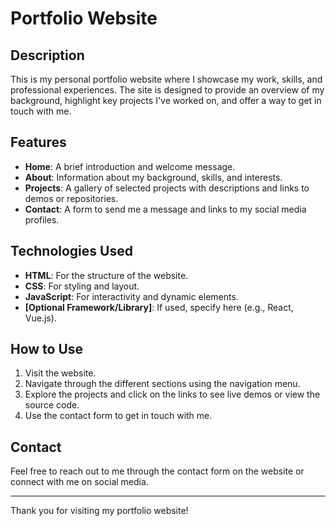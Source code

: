 # Portfolio Website

## Description
This is my personal portfolio website where I showcase my work, skills, and professional experiences. The site is designed to provide an overview of my background, highlight key projects I've worked on, and offer a way to get in touch with me.

## Features
- **Home**: A brief introduction and welcome message.
- **About**: Information about my background, skills, and interests.
- **Projects**: A gallery of selected projects with descriptions and links to demos or repositories.
- **Contact**: A form to send me a message and links to my social media profiles.

## Technologies Used
- **HTML**: For the structure of the website.
- **CSS**: For styling and layout.
- **JavaScript**: For interactivity and dynamic elements.
- **[Optional Framework/Library]**: If used, specify here (e.g., React, Vue.js).

## How to Use
1. Visit the website.
2. Navigate through the different sections using the navigation menu.
3. Explore the projects and click on the links to see live demos or view the source code.
4. Use the contact form to get in touch with me.

## Contact
Feel free to reach out to me through the contact form on the website or connect with me on social media.

---

Thank you for visiting my portfolio website!
